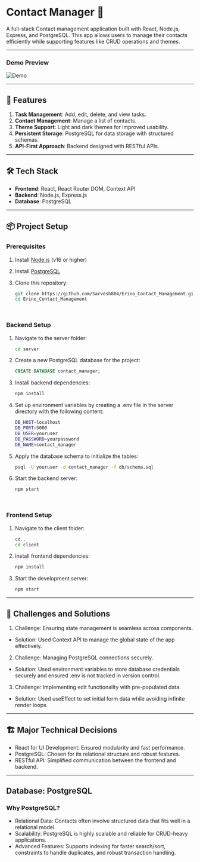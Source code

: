 # Contact Manager 📝

A full-stack Contact management application built with React, Node.js, Express, and PostgreSQL. This app allows users to manage their contacts efficiently while supporting features like CRUD operations and themes.

---

### Demo Preview

![Demo](https://imgur.com/cRppdas)

---

## 🚀 Features
1. **Task Management**: Add, edit, delete, and view tasks.
2. **Contact Management**: Manage a list of contacts.
3. **Theme Support**: Light and dark themes for improved usability.
4. **Persistent Storage**: PostgreSQL for data storage with structured schemas.
5. **API-First Approach**: Backend designed with RESTful APIs.

---

## 🛠️ Tech Stack
- **Frontend**: React, React Router DOM, Context API
- **Backend**: Node.js, Express.js
- **Database**: PostgreSQL

---

## 📦 Project Setup

### **Prerequisites**
1. Install [Node.js](https://nodejs.org/) (v16 or higher)

2. Install [PostgreSQL](https://www.postgresql.org/)

3. Clone this repository:
   ```bash
   git clone https://github.com/Sarvesh804/Erino_Contact_Management.git
   cd Erino_Contact_Management




### Backend Setup
1. Navigate to the server folder:
   ```bash
   cd server

2. Create a new PostgreSQL database for the project:
   ```sql
   CREATE DATABASE contact_manager;

3. Install backend dependencies:
   ```bash
   npm install

4. Set up environment variables by creating a .env file in the server directory with the following content:
   ```bash
   DB_HOST=localhost
   DB_PORT=5000
   DB_USER=youruser
   DB_PASSWORD=yourpassword
   DB_NAME=contact_manager

5. Apply the database schema to initialize the tables:
   ```bash
   psql -U youruser -d contact_manager -f db/schema.sql

6. Start the backend server:
   ```bash
   npm start




### Frontend Setup
1. Navigate to the client folder:
   ```bash
   cd..
   cd client

2. Install frontend dependencies:
   ```bash
   npm install

3. Start the development server:
   ```bash
   npm start

---



## 🧠 Challenges and Solutions
1. Challenge: Ensuring state management is seamless across components.
-  Solution: Used Context API to manage the global state of the app effectively.

2. Challenge: Managing PostgreSQL connections securely.
-  Solution: Used environment variables to store database credentials securely and ensured .env is not tracked in version control.

3. Challenge: Implementing edit functionality with pre-populated data.
-  Solution: Used useEffect to set initial form data while avoiding infinite render loops.

---



## 🏗️ Major Technical Decisions
- React for UI Development: Ensured modularity and fast performance.
- PostgreSQL: Chosen for its relational structure and robust features.
- RESTful API: Simplified communication between the frontend and backend.


---

## Database: PostgreSQL

### Why PostgreSQL?

- Relational Data: Contacts often involve structured data that fits well in a relational model.
- Scalability: PostgreSQL is highly scalable and reliable for CRUD-heavy applications.
- Advanced Features: Supports indexing for faster search/sort, constraints to handle duplicates, and robust transaction handling.

